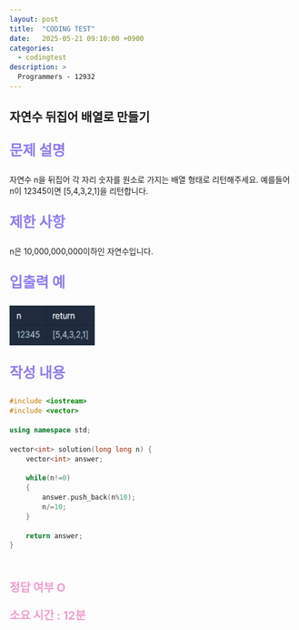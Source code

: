 ```yaml
---
layout: post
title:  "CODING TEST"
date:   2025-05-21 09:10:00 +0900
categories:
  - codingtest
description: >
  Programmers - 12932
---
```

## 자연수 뒤집어 배열로 만들기

<p style = "color:#8f7cee; font-size:25px; font-weight:bold">
문제 설명
</p>
자연수 n을 뒤집어 각 자리 숫자를 원소로 가지는 배열 형태로 리턴해주세요. 예를들어 n이 12345이면 [5,4,3,2,1]을 리턴합니다.

<br/>

<p style = "color:#8f7cee; font-size:25px; font-weight:bold">
제한 사항
</p>
n은 10,000,000,000이하인 자연수입니다.

<br/>

<p style = "color:#8f7cee; font-size:25px; font-weight:bold">
입출력 예
</p>

<img src = "../../assets/img/codingtest/12932.png" width = "150" height = "70">

<br/>

<p style = "color:#8f7cee; font-size:25px; font-weight:bold">
작성 내용
</p>

```C++
#include <iostream>
#include <vector>

using namespace std;

vector<int> solution(long long n) {
    vector<int> answer;
    
    while(n!=0)
    {
        answer.push_back(n%10);
        n/=10;
    }
    
    return answer;
}
```

<br/>

<p style = "color:#ed9ece; font-size:20px; font-weight:bold">
정답 여부 O
</p>

<p style = "color:#ed9ece; font-size:20px; font-weight:bold">
소요 시간 : 12분
</p>
